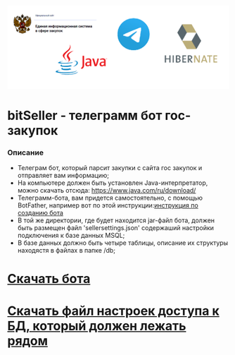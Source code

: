 ![](https://github.com/id-05/bitSeller/blob/master/images/logo.png)

# bitSeller - телеграмм бот гос-закупок

### Описание

- Телеграм бот, который парсит закупки с сайта гос закупок и отправляет вам информацию;
- На компьютере должен быть установлен Java-интерпретатор, можно скачать отсюда: https://www.java.com/ru/download/ 
- Телеграмм-бота, вам придется самостоятельно, с помощью BotFather, 
например вот по этой инструкции:[инструкция по созданию бота](https://1spla.ru/blog/telegram_bot_for_mikrotik/)
- В той же директории, где будет находится jar-файл бота, должен быть размещен файл 'sellersettings.json'
содержаший настройки подключения к базе данных MSQL;
- В базе данных должно быть четыре таблицы, описание их структуры находястя в файлах в папке /db;


# [Скачать бота](https://github.com/id-05/bitSeller/blob/master/out/artifacts/bitSeller_jar/bitSeller.jar?raw=true)
# [Скачать файл настроек доступа к БД, который должен лежать рядом](https://github.com/id-05/bitSeller/blob/master/out/artifacts/sellersettings_json/sellersettings.json?raw=true)
	


